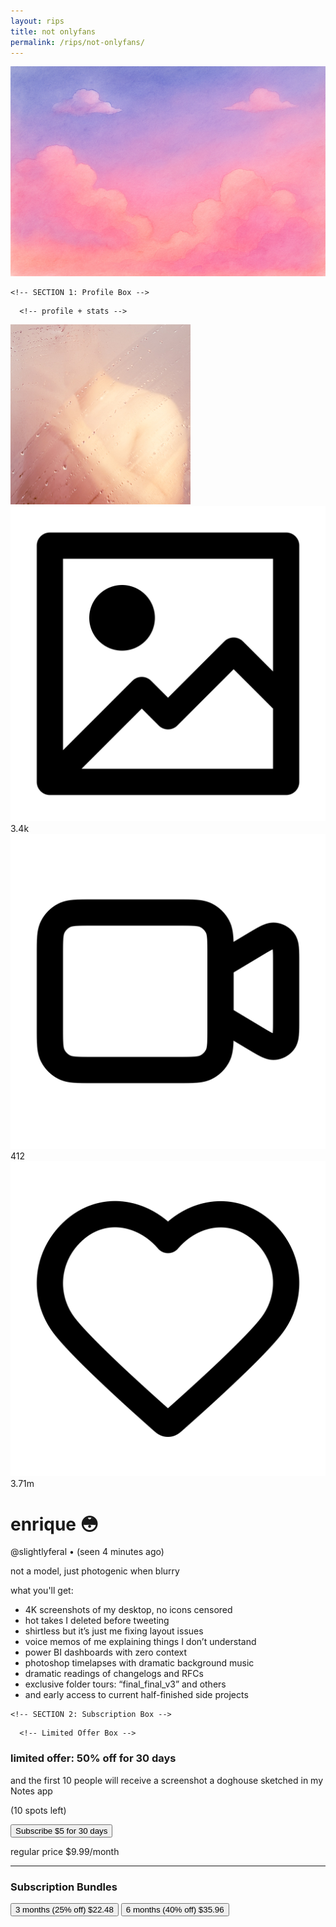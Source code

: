 ```yaml
---
layout: rips
title: not onlyfans
permalink: /rips/not-onlyfans/
---
```


<div class="w-full bg-gray-50">
  <!-- cover image -->
  <img src="/assets/images/of-cover.jpg" alt="cover image" class="w-full h-40 object-cover object-center">

  <div class="px-6 py-4 space-y-4">
    
    <!-- SECTION 1: Profile Box -->
 <div class="bg-white shadow-md rounded-md p-4">
      
      <!-- profile + stats -->
  <div class="flex -mt-14 gap-2 flex-nowrap items-start">
  <!-- profile picture -->
  <div>
    <img src="/assets/images/of-pfp.JPG" alt="profile picture" class="w-28 h-28 aspect-square rounded-full border-4 border-white shadow-lg object-cover">
  </div>
    
  <div class="flex flex-1 justify-end items-end pl-2 pt-14 gap-6 text-sm text-gray-700">
    <div class="flex items-center space-x-1">
      <img src="/assets/icons/picture.svg" alt="pictures icon" class="w-4 h-4">
      <span>3.4k</span>
    </div>
    <div class="flex items-center space-x-1">
      <img src="/assets/icons/video.svg" alt="videos icon" class="w-4 h-4">
      <span>412</span>
    </div>
    <div class="flex items-center space-x-1">
      <img src="/assets/icons/heart.svg" alt="likes icon" class="w-4 h-4">
      <span>3.71m</span>
    </div>
  </div>
</div>
      <div class="mt-2">
        <h1 class="text-xl font-semibold">enrique 😳</h1>
        <div class="mt-1 text-gray-500 text-sm flex items-baseline space-x-2">
          <span>@slightlyferal</span>
            <span>•</span>
            <span>(seen 4 minutes ago)</span>
        </div>
      </div>

  <p class="mt-4 text-sm text-gray-700">not a model, just photogenic when blurry</p>
      <p class="mt-4 font-semibold text-gray-800">what you'll get:</p>
      <ul class="list-disc list-inside text-sm text-gray-700 space-y-1">
        <li>4K screenshots of my desktop, no icons censored</li>
        <li>hot takes I deleted before tweeting</li>
        <li>shirtless but it’s just me fixing layout issues</li>
        <li>voice memos of me explaining things I don’t understand</li>
        <li>power BI dashboards with zero context</li>
        <li>photoshop timelapses with dramatic background music</li>
        <li>dramatic readings of changelogs and RFCs</li>
        <li>exclusive folder tours: “final_final_v3” and others</li>
        <li>and early access to current half-finished side projects</li>
      </ul>
    </div>

    <!-- SECTION 2: Subscription Box -->
<div class="bg-white shadow-md rounded-md p-6 space-y-6">

      <!-- Limited Offer Box -->
   <div class="bg-gradient-to-r from-indigo-200 via-purple-200 to-pink-200 p-4 rounded-md space-y-1 shadow-lg">
        <h3 class="font-semibold text-gray-800 text-center">limited offer: 50% off for 30 days</h3>
       <p class="text-sm text-gray-800 text-center">and the first 10 people will receive a screenshot a doghouse sketched in my Notes app</p>
        <p class="text-sm text-gray-600 text-center">(10 spots left)</p>
      </div>
      <!-- Basic Subscription -->
      <div class="space-y-1">
        <button class="w-full py-2 px-4 rounded-lg font-semibold bg-gradient-to-r from-indigo-500 via-purple-600 to-pink-500 text-white flex justify-between items-center">
          <span>Subscribe</span>
          <span>$5 for 30 days</span>
        </button>
        <p class="text-xs text-gray-500 text-right">regular price $9.99/month</p>
      </div>
    <hr class="border-t border-gray-300 my-6">
      <!-- Bundles Section -->
      <div class="space-y-3">
        <h3 class="text-lg font-semibold text-gray-800">Subscription Bundles</h3>

   <button class="w-full py-2 px-4 rounded-lg font-semibold bg-gradient-to-r from-indigo-500 via-purple-600 to-pink-500 text-white flex justify-between items-center">
          <span>3 months <span class="text-sm text-gray-200">(25% off)</span></span>
          <span>$22.48</span>
        </button>

  <button class="w-full py-2 px-4 rounded-lg font-semibold bg-gradient-to-r from-indigo-500 via-purple-600 to-pink-500 text-white flex justify-between items-center">
          <span>6 months <span class="text-sm text-gray-200">(40% off)</span></span>
          <span>$35.96</span>
        </button>
      </div>
    </div>
  </div>
</div>
